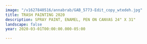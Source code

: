 ```yaml
---
image: "/v1627840516/annabrab/GAB_5773-Edit_copy_wtedeh.jpg"
title: TRASH PAINTING 2020
description: SPRAY PAINT, ENAMEL, PEN ON CANVAS 24" X 31"
landscape: false
year: 2020-03-01T00:00:00.000-05:00

---
```

